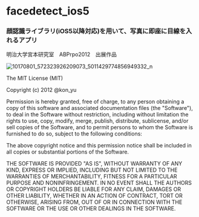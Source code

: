 facedetect_ios5
===============

### 顔認識ライブラリ(iOS5以降対応)を用いて、写真に即座に目線を入れるアプリ

明治大学宮本研究室　ABPrpo2012　出展作品

![10170801_572323926209073_5011429774856949332_n](https://user-images.githubusercontent.com/1217706/116652476-36045280-a9c0-11eb-8e91-00816bfff54f.jpeg)


The MIT License (MIT)

Copyright (c) 2012 @kon_yu

Permission is hereby granted, free of charge, to any person obtaining a copy
of this software and associated documentation files (the "Software"), to deal
in the Software without restriction, including without limitation the rights
to use, copy, modify, merge, publish, distribute, sublicense, and/or sell
copies of the Software, and to permit persons to whom the Software is
furnished to do so, subject to the following conditions:

The above copyright notice and this permission notice shall be included in
all copies or substantial portions of the Software.

THE SOFTWARE IS PROVIDED "AS IS", WITHOUT WARRANTY OF ANY KIND, EXPRESS OR
IMPLIED, INCLUDING BUT NOT LIMITED TO THE WARRANTIES OF MERCHANTABILITY,
FITNESS FOR A PARTICULAR PURPOSE AND NONINFRINGEMENT. IN NO EVENT SHALL THE
AUTHORS OR COPYRIGHT HOLDERS BE LIABLE FOR ANY CLAIM, DAMAGES OR OTHER
LIABILITY, WHETHER IN AN ACTION OF CONTRACT, TORT OR OTHERWISE, ARISING FROM,
OUT OF OR IN CONNECTION WITH THE SOFTWARE OR THE USE OR OTHER DEALINGS IN
THE SOFTWARE.
